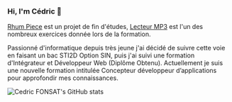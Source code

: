 ### Hi, I'm Cédric 👋

[Rhum Piece](https://github.com/CedricFonsat/Rhum-Piece-Projet) est un projet de fin d'études, [Lecteur MP3](https://github.com/CedricFonsat/LecteurMP3) est l'un des nombreux exercices donnée lors de la formation.

Passionné d'informatique depuis très jeune j'ai décidé de suivre cette voie en faisant un bac STI2D Option SIN, puis j'ai suivi une formation d'Intégrateur et Développeur Web (Diplôme Obtenu). Actuellement je suis une nouvelle formation intitulée Concepteur développeur d’applications pour approfondir mes connaissances.

![Cedric FONSAT's GitHub stats](https://github-readme-stats.vercel.app/api?username=cedricfonsat&show_icons=true)



